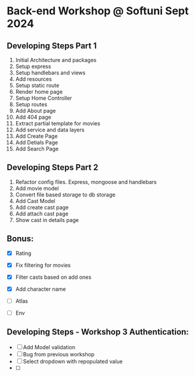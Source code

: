 # Back-end Workshop @ Softuni Sept 2024

## Developing Steps Part 1
1. Initial Architecture and packages
2. Setup express
3. Setup handlebars and views 
4. Add resources
5. Setup static route
6. Render home page
7. Setup Home Controller
8. Setup routes
9. Add About page
10. Add 404 page
11. Extract partial template for movies
12. Add service and data layers
13. Add Create Page 
14. Add Detials Page
15. Add Search Page

## Developing Steps Part 2
1. Refactor config files. Express, mongoose and handlebars
2. Add movie model
3. Convert file based storage to db storage
4. Add Cast Model
5. Add create cast page
6. Add attach cast page
7. Show cast in details page

## Bonus:
 - [x] Rating
 - [x] Fix filtering for movies
 - [x] Filter casts based on add ones
 - [x] Add character name
 - [ ] Atlas
 - [ ] Env


## Developing Steps - Workshop 3 Authentication:
 - [ ] Add Model validation 
 - [ ] Bug from previous workshop
 - [ ] Select dropdown with repopulated value
 - [ ]
